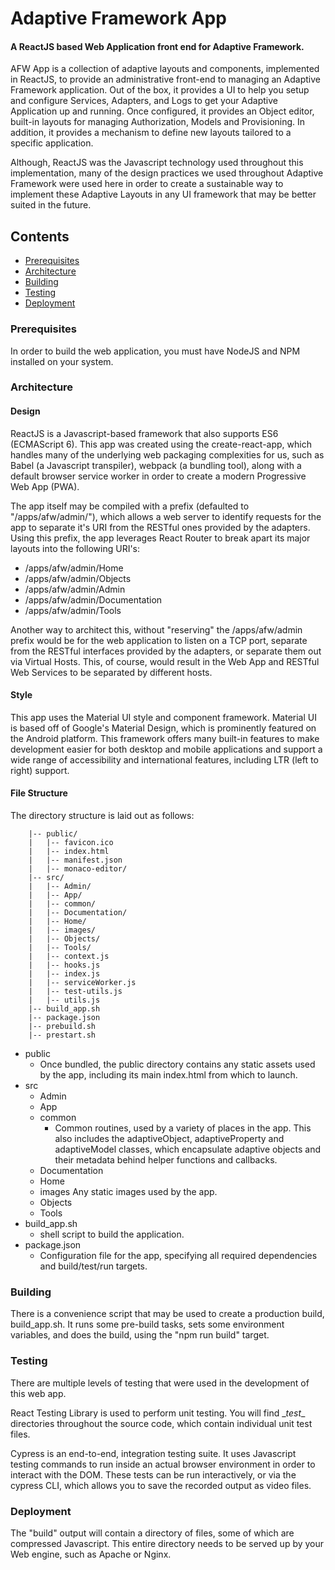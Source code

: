 # Adaptive Framework App

#### A ReactJS based Web Application front end for Adaptive Framework.

AFW App is a collection of adaptive layouts and components, implemented in ReactJS, to provide an administrative front-end to managing an Adaptive Framework application.  Out of the box, it provides a UI to help you setup and configure Services, Adapters, and Logs to get your Adaptive Application up and running.  Once configured, it provides an Object editor, built-in layouts for managing Authorization, Models and Provisioning.  In addition, it provides a mechanism to define new layouts tailored to a specific application.

Although, ReactJS was the Javascript technology used throughout this implementation, many of the design practices we used throughout Adaptive Framework were used here in order to create a sustainable way to implement these Adaptive Layouts in any UI framework that may be better suited in the future.

## Contents

- [Prerequisites](#Prerequisites)
- [Architecture](#Architecture)
- [Building](#Building)
- [Testing](#Testing)
- [Deployment](#Deployment)

### Prerequisites

In order to build the web application, you must have NodeJS and NPM installed on your system.

### Architecture

#### Design

ReactJS is a Javascript-based framework that also supports ES6 (ECMAScript 6).  This app was created using the create-react-app, which handles many of the underlying web packaging complexities for us, such as Babel (a Javascript transpiler), webpack (a bundling tool), along with a default browser service worker in order to create a modern Progressive Web App (PWA).

The app itself may be compiled with a prefix (defaulted to "/apps/afw/admin/"), which allows a web server to identify requests for the app to separate it's URI from the RESTful ones provided by the adapters.  Using this prefix, the app leverages React Router to break apart its major layouts into the following URI's:

  * /apps/afw/admin/Home
  * /apps/afw/admin/Objects
  * /apps/afw/admin/Admin
  * /apps/afw/admin/Documentation
  * /apps/afw/admin/Tools

Another way to architect this, without "reserving" the /apps/afw/admin prefix would be for the web application to listen on a TCP port, separate from the RESTful interfaces provided by the adapters, or separate them out via Virtual Hosts.  This, of course, would result in the Web App and RESTful Web Services to be separated by different hosts.

#### Style

This app uses the Material UI style and component framework.  Material UI is based off of Google's Material Design, which is prominently featured on the Android platform.  This framework offers many built-in features to make development easier for both desktop and mobile applications and support a wide range of accessibility and international features, including LTR (left to right) support.

#### File Structure

The directory structure is laid out as follows:

```
    |-- public/
    |   |-- favicon.ico
    |   |-- index.html
    |   |-- manifest.json
    |   |-- monaco-editor/
    |-- src/
    |   |-- Admin/
    |   |-- App/
    |   |-- common/
    |   |-- Documentation/
    |   |-- Home/
    |   |-- images/
    |   |-- Objects/
    |   |-- Tools/
    |   |-- context.js
    |   |-- hooks.js
    |   |-- index.js
    |   |-- serviceWorker.js
    |   |-- test-utils.js
    |   |-- utils.js
    |-- build_app.sh
    |-- package.json    
    |-- prebuild.sh
    |-- prestart.sh
```

* public
  * Once bundled, the public directory contains any static assets used by the app, including its main index.html from which to launch.
* src
  * Admin
  * App
  * common
    * Common routines, used by a variety of places in the app.  This also includes the adaptiveObject, adaptiveProperty and adaptiveModel classes, which encapsulate adaptive objects and their metadata behind helper functions and callbacks.
  * Documentation 
  * Home
  * images
    Any static images used by the app.
  * Objects
  * Tools
* build_app.sh
  * shell script to build the application.
* package.json
  * Configuration file for the app, specifying all required dependencies and build/test/run targets.


### Building

There is a convenience script that may be used to create a production build, build_app.sh.  It runs some pre-build tasks, sets some environment variables, and does the build, using the "npm run build" target.

### Testing

There are multiple levels of testing that were used in the development of this web app.  

React Testing Library is used to perform unit testing.  You will find \__test__ directories throughout the source code, which contain individual unit test files.

Cypress is an end-to-end, integration testing suite.  It uses Javascript testing commands to run inside an actual browser environment in order to interact with the DOM.  These tests can be run interactively, or via the cypress CLI, which allows you to save the recorded output as video files.

### Deployment

The "build" output will contain a directory of files, some of which are compressed Javascript.  This entire directory needs to be served up by your Web engine, such as Apache or Nginx.

